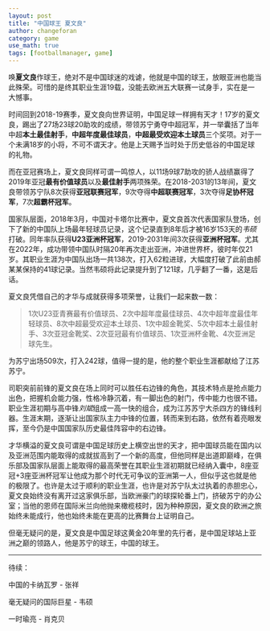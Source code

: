 ```yaml
---
layout: post
title: "中国球王 夏文良"
author: changeforan
category: game
use_math: true
tags: [footballmanager, game]
---
```

唤**夏文良**作球王，绝对不是中国球迷的戏谑，他就是中国的球王，放眼亚洲也能当此殊荣。可惜的是终其职业生涯19载，没能去欧洲五大联赛一试身手，实在是一大憾事。

时间回到2018-19赛季，夏文良向世界证明，中国足球一样拥有天才！17岁的夏文良，踢出了27场23球20助攻的成绩，带领苏宁勇夺中超冠军，并一举囊括了当年中超**本土最佳射手**，**中超年度最佳球员**，**中超最受欢迎本土球员**三个奖项。对于一个未满18岁的小将，不可不谓天才。他是上天赐予当时处于历史低谷的中国足球的礼物。

<!--more-->

而在亚冠赛场上，夏文良同样可谓一鸣惊人，以11场9球7助攻的骄人战绩赢得了2019年亚冠**最有价值球员**以及**最佳射手**两项殊荣。在2018-2031的13年间，夏文良带领苏宁队8次获得**亚冠联赛冠军**，9次夺得**中超联赛冠军**，3次夺得**足协杯冠军**，7次**超霸杯冠军**。

国家队层面，2018年3月，中国对卡塔尔比赛中，夏文良首次代表国家队登场，创下了新的中国队上场最年轻球员记录，这个记录直到8年后才被16岁153天的*韦硕*打破。同年率队获得**U23亚洲杯冠军**，2019-2031年间3次获得**亚洲杯冠军**。尤其在2022年，成功带领中国队时隔20年再次走出亚洲，冲进世界杯，彼时年仅21岁。其职业生涯为中国队出场一共138次，打入62粒进球，大幅度打破了此前由郝某某保持的41球记录。当然韦硕将此记录提升到了121球，几乎翻了一番，这是后话。

夏文良凭借自己的才华与成就获得多项荣誉，让我们一起来数一数：

>1次U23亚青赛最有价值球员、2次中超年度最佳球员、4次中超年度最佳年轻球员、8次中超最受欢迎本土球员、1次中超金靴奖、5次中超本土最佳射手、3次亚冠金靴奖、2次亚冠最有价值球员、1次亚洲杯金靴、4次亚洲足球先生。

为苏宁出场509次，打入242球，值得一提的是，他的整个职业生涯都献给了江苏苏宁。

司职突前前锋的夏文良在场上同时可以胜任右边锋的角色，其技术特点是抢点能力出色，把握机会能力强，性格冷静沉着，有一脚出色的射门，传中能力也很不错。职业生涯初期与高中锋*刘斌*组成一高一快的组合，成为江苏苏宁大杀四方的锋线利器。生涯末期，逐渐让出国家队主力中锋的位置，转而来到右路，依然有着亮眼发挥，至今仍是中国国家队历史最佳阵容中的右边锋。

才华横溢的夏文良可谓是中国足球历史上横空出世的天才，把中国球员能在国内以及亚洲范围内能取得的成就拔高到了一个新的高度，但他同样是出道即巅峰，在俱乐部及国家队层面上能取得的最高荣誉在其职业生涯初期就已经纳入囊中，8座亚冠+3座亚洲杯冠军让他成为那个时代无可争议的亚洲第一人，但似乎这也就是他的极限了。也许是太过于顺利的职业生涯，也许是对苏宁队太过执着的赤胆忠心，夏文良始终没有离开过这家俱乐部，当欧洲豪门的球探轮番上门，挤破苏宁的办公室；当他的恩师在国际米兰向他抛来橄榄枝时，因为种种原因，夏文良的欧洲之旅始终未能成行，他也始终未能在更高的比赛舞台上证明自己。

但毫无疑问的是，夏文良是中国足球这黄金20年里的先行者，是中国足球站上亚洲之巅的领路人，他是苏宁的球王，中国的球王。

---

待续：

中国的卡纳瓦罗 - 张祥

毫无疑问的国际巨星 - 韦硕

一时瑜亮 - 肖克贝
